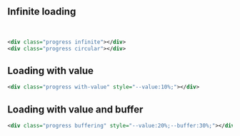 ## Infinite loading
<div class="p-4 background-light-grey">
	<div class="progress infinite"></div>
	<br/>
	<div class="progress circular"></div>
</div>

```xml
<div class="progress infinite"></div>
<div class="progress circular"></div>
```

## Loading with value
<div class="p-4 background-light-grey">
	<div class="progress with-value" style="--value:10%;"></div>
</div>

```xml
<div class="progress with-value" style="--value:10%;"></div>
```

## Loading with value and buffer
<div class="p-4 background-light-grey">
	<div class="progress buffering" style="--value:20%;--buffer:30%;"></div>
</div>

```xml
<div class="progress buffering" style="--value:20%;--buffer:30%;"></div>
```